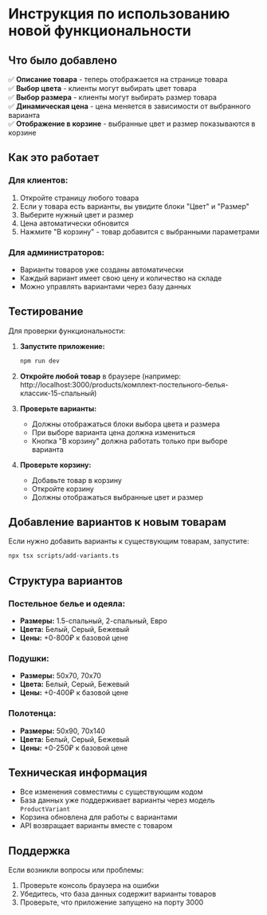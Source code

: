 # Инструкция по использованию новой функциональности

## Что было добавлено

✅ **Описание товара** - теперь отображается на странице товара  
✅ **Выбор цвета** - клиенты могут выбирать цвет товара  
✅ **Выбор размера** - клиенты могут выбирать размер товара  
✅ **Динамическая цена** - цена меняется в зависимости от выбранного варианта  
✅ **Отображение в корзине** - выбранные цвет и размер показываются в корзине  

## Как это работает

### Для клиентов:
1. Откройте страницу любого товара
2. Если у товара есть варианты, вы увидите блоки "Цвет" и "Размер"
3. Выберите нужный цвет и размер
4. Цена автоматически обновится
5. Нажмите "В корзину" - товар добавится с выбранными параметрами

### Для администраторов:
- Варианты товаров уже созданы автоматически
- Каждый вариант имеет свою цену и количество на складе
- Можно управлять вариантами через базу данных

## Тестирование

Для проверки функциональности:

1. **Запустите приложение:**
   ```bash
   npm run dev
   ```

2. **Откройте любой товар** в браузере (например: http://localhost:3000/products/комплект-постельного-белья-классик-15-спальный)

3. **Проверьте варианты:**
   - Должны отображаться блоки выбора цвета и размера
   - При выборе варианта цена должна измениться
   - Кнопка "В корзину" должна работать только при выборе варианта

4. **Проверьте корзину:**
   - Добавьте товар в корзину
   - Откройте корзину
   - Должны отображаться выбранные цвет и размер

## Добавление вариантов к новым товарам

Если нужно добавить варианты к существующим товарам, запустите:

```bash
npx tsx scripts/add-variants.ts
```

## Структура вариантов

### Постельное белье и одеяла:
- **Размеры:** 1.5-спальный, 2-спальный, Евро
- **Цвета:** Белый, Серый, Бежевый
- **Цены:** +0-800₽ к базовой цене

### Подушки:
- **Размеры:** 50x70, 70x70  
- **Цвета:** Белый, Серый, Бежевый
- **Цены:** +0-400₽ к базовой цене

### Полотенца:
- **Размеры:** 50x90, 70x140
- **Цвета:** Белый, Серый, Бежевый
- **Цены:** +0-250₽ к базовой цене

## Техническая информация

- Все изменения совместимы с существующим кодом
- База данных уже поддерживает варианты через модель `ProductVariant`
- Корзина обновлена для работы с вариантами
- API возвращает варианты вместе с товаром

## Поддержка

Если возникли вопросы или проблемы:
1. Проверьте консоль браузера на ошибки
2. Убедитесь, что база данных содержит варианты товаров
3. Проверьте, что приложение запущено на порту 3000

